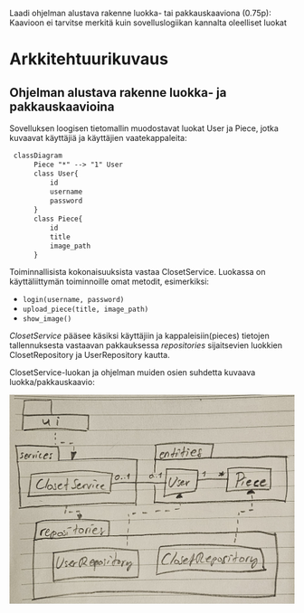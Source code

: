 Laadi ohjelman alustava rakenne luokka- tai pakkauskaaviona (0.75p):
Kaavioon ei tarvitse merkitä kuin sovelluslogiikan kannalta oleelliset luokat

# Arkkitehtuurikuvaus
## Ohjelman alustava rakenne luokka- ja pakkauskaavioina

Sovelluksen loogisen tietomallin muodostavat luokat User ja Piece, jotka kuvaavat käyttäjiä ja käyttäjien vaatekappaleita:

```mermaid
 classDiagram
      Piece "*" --> "1" User
      class User{
          id
          username
          password
      }
      class Piece{
          id
          title
          image_path
      }
```

Toiminnallisista kokonaisuuksista vastaa ClosetService. Luokassa on käyttäliittymän toiminnoille omat metodit, esimerkiksi:

- `login(username, password)`
- `upload_piece(title, image_path)`
- `show_image()`

_ClosetService_ pääsee käsiksi käyttäjiin ja kappaleisiin(pieces) tietojen tallennuksesta vastaavan pakkauksessa _repositories_ sijaitsevien luokkien ClosetRepository ja UserRepository kautta.

ClosetService-luokan ja ohjelman muiden osien suhdetta kuvaava luokka/pakkauskaavio:

![Pakkausrakenne ja luokat](https://github.com/maritatsuko/ot-harjoitustyo/blob/main/dokumentaatio/pakkauskaavio.jpg)
